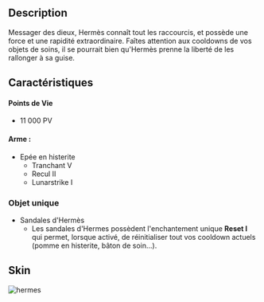 ## Description
Messager des dieux, Hermès connaît tout les raccourcis, et possède une force et une rapidité extraordinaire. Faîtes attention aux cooldowns de vos objets de soins, il se pourrait bien qu'Hermès prenne la liberté de les rallonger à sa guise.

## Caractéristiques

#### __Points de Vie__
+ 11 000 PV

#### __Arme :__
+ Epée en histerite
    - Tranchant V
    - Recul II
    - Lunarstrike I

### Objet unique
+ Sandales d'Hermès
    - Les sandales d'Hermes possèdent l'enchantement unique __Reset I__ qui permet, lorsque activé, de réinitialiser tout vos cooldown actuels (pomme en histerite, bâton de soin...).

## Skin

![hermes](https://raw.githubusercontent.com/HisteriaMC/histeria-wiki/main/.assets/entities/boss/hermes.png)